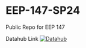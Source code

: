 # EEP-147-SP24
Public Repo for EEP 147

Datahub Link [![Datahub](https://img.shields.io/badge/Launch-UCB%20Datahub-blue.svg)](https://datahub.berkeley.edu/hub/user-redirect/git-pull?repo=https%3A%2F%2Fgithub.com%2Fds-modules%2FEEP-147-SP24&branch=main&urlpath=tree%2FEEP-147-SP24%2F
)
